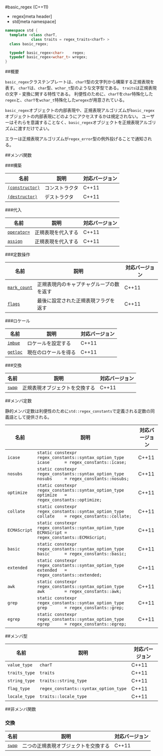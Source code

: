 #basic_regex (C++11)
* regex[meta header]
* std[meta namespace]


```cpp
namespace std {
  template <class charT,
            class traits = regex_traits<charT> >
  class basic_regex;

  typedef basic_regex<char>    regex;
  typedef basic_regex<wchar_t> wregex;
}
```

##概要

`basic_regex`クラステンプレートは、`charT`型の文字列から構築する正規表現を表す。
`charT`は、`char`型、`wchar_t`型のような文字型である。
`traits`は正規表現の文字・変換に関する特性である。
利便性のために、`charT`を`char`特殊化した`regex`と、`charT`を`wchar_t`特殊化した`wregex`が用意されている。

`basic_regex`オブジェクトの内部表現や、正規表現アルゴリズムが`basic_regex`オブジェクトの内部表現にどのようにアクセスするかは規定されない。
ユーザーはそれらを意識することなく、`basic_regex`オブジェクトを正規表現アルゴリズムに渡すだけでよい。

エラーは正規表現アルゴリズムが`regex_error`型の例外投げることで通知される。

##メンバ関数

###構築

| 名前                                             | 説明           | 対応バージョン |
|--------------------------------------------------|----------------|----------------|
| [`(constructor)`](basic_regex/op_constructor.md) | コンストラクタ | C++11          |
| [`(destructor)`](basic_regex/op_destructor.md)   | デストラクタ   | C++11          |

###代入

| 名前                                    | 説明               | 対応バージョン |
|-----------------------------------------|--------------------|----------------|
| [`operator=`](basic_regex/op_assign.md) | 正規表現を代入する | C++11          |
| [`assign`](basic_regex/assign.md)       | 正規表現を代入する | C++11          |

###定数操作

| 名前                                      | 説明                                     | 対応バージョン |
|-------------------------------------------|------------------------------------------|----------------|
| [`mark_count`](basic_regex/mark_count.md) | 正規表現内のキャプチャグループの数を返す | C++11          |
| [`flags`](basic_regex/flags.md)           | 最後に設定された正規表現フラグを返す     | C++11          |

###ロケール

| 名前                              | 説明                 | 対応バージョン |
|-----------------------------------|----------------------|----------------|
| [`imbue`](basic_regex/imbue.md)   | ロケールを設定する   | C++11          |
| [`getloc`](basic_regex/getloc.md) | 現在のロケールを得る | C++11          |

###交換

| 名前                          | 説明                           | 対応バージョン |
|-------------------------------|--------------------------------|----------------|
| [`swap`](basic_regex/swap.md) | 正規表現オブジェクトを交換する | C++11          |

##メンバ定数

静的メンバ定数は利便性のために`std::regex_constants`で定義される定数の同義語として提供される。

| 名前 | 説明 | 対応バージョン |
| ---- | ---- | -------------- |
| `icase`      | `static constexpr regex_constants::syntax_option_type icase      = regex_constants::icase;`      | C++11 |
| `nosubs`     | `static constexpr regex_constants::syntax_option_type nosubs     = regex_constants::nosubs;`     | C++11 |
| `optimize`   | `static constexpr regex_constants::syntax_option_type optimize   = regex_constants::optimize;`   | C++11 |
| `collate`    | `static constexpr regex_constants::syntax_option_type collate    = regex_constants::collate;`    | C++11 |
| `ECMAScript` | `static constexpr regex_constants::syntax_option_type ECMAScript = regex_constants::ECMAScript;` | C++11 |
| `basic`      | `static constexpr regex_constants::syntax_option_type basic      = regex_constants::basic;`      | C++11 |
| `extended`   | `static constexpr regex_constants::syntax_option_type extended   = regex_constants::extended;`   | C++11 |
| `awk`        | `static constexpr regex_constants::syntax_option_type awk        = regex_constants::awk;`        | C++11 |
| `grep`       | `static constexpr regex_constants::syntax_option_type grep       = regex_constants::grep;`       | C++11 |
| `egrep`      | `static constexpr regex_constants::syntax_option_type egrep      = regex_constants::egrep;`      | C++11 |

##メンバ型

| 名前 | 説明 | 対応バージョン |
| ---- | ---- | -------------- |
| `value_type`  | `charT` | C++11 |
| `traits_type` | `traits` | C++11 |
| `string_type` | `traits::string_type` | C++11 |
| `flag_type`   | `regex_constants::syntax_option_type` | C++11 |
| `locale_type` | `traits::locale_type` | C++11 |

##非メンバ関数

### 交換

| 名前                               | 説明                                 | 対応バージョン |
|------------------------------------|--------------------------------------|----------------|
| [`swap`](basic_regex/swap_free.md) | 二つの正規表現オブジェクトを交換する | C++11          |
